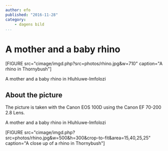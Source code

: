 ```yaml
---
author: efo
published: "2016-11-28"
category:
    - dagens bild
...
```

A mother and a baby rhino
==================================

[FIGURE src="cimage/imgd.php?src=photos/rhino.jpg&w=710" caption="A rhino in Thornybush"]


A mother and a baby rhino in Hluhluwe-Imfolozi

<!--more-->

About the picture
-----------------------------------
The picture is taken with the Canon EOS 100D using the Canon EF 70-200 2.8 Lens.

A mother and a baby rhino in Hluhluwe-Imfolozi

[FIGURE src="cimage/imgd.php?src=photos/rhino.jpg&w=500&h=300&crop-to-fit&area=15,40,25,25" caption="A close up of a rhino in Thornybush"]
